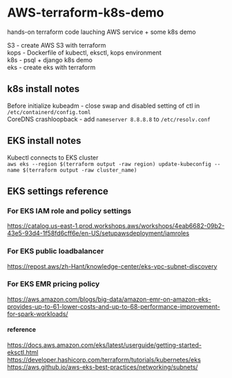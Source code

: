 # AWS-terraform-k8s-demo
hands-on terraform code lauching AWS service + some k8s demo<br>

S3 - create AWS S3 with terraform <br>
kops - Dockerfile of kubectl, eksctl, kops environment <br>
k8s - psql + django k8s demo <br>
eks - create eks with terraform <br>

## k8s install notes
Before initialize kubeadm - close swap and disabled setting of ctl in `/etc/containerd/config.toml` <br>
CoreDNS crashloopback - add `nameserver 8.8.8.8` to `/etc/resolv.conf` 

## EKS install notes
Kubectl connects to EKS cluster <br>
`aws eks --region $(terraform output -raw region) update-kubeconfig --name $(terraform output -raw cluster_name)`

## EKS settings reference
### For EKS IAM role and policy settings <br>
https://catalog.us-east-1.prod.workshops.aws/workshops/4eab6682-09b2-43e5-93d4-1f58fd6cff6e/en-US/setupawsdeployment/iamroles
### For EKS public loadbalancer <br>
https://repost.aws/zh-Hant/knowledge-center/eks-vpc-subnet-discovery
### For EKS EMR pricing policy
https://aws.amazon.com/blogs/big-data/amazon-emr-on-amazon-eks-provides-up-to-61-lower-costs-and-up-to-68-performance-improvement-for-spark-workloads/

#### reference
https://docs.aws.amazon.com/eks/latest/userguide/getting-started-eksctl.html <br>
https://developer.hashicorp.com/terraform/tutorials/kubernetes/eks <br>
https://aws.github.io/aws-eks-best-practices/networking/subnets/
